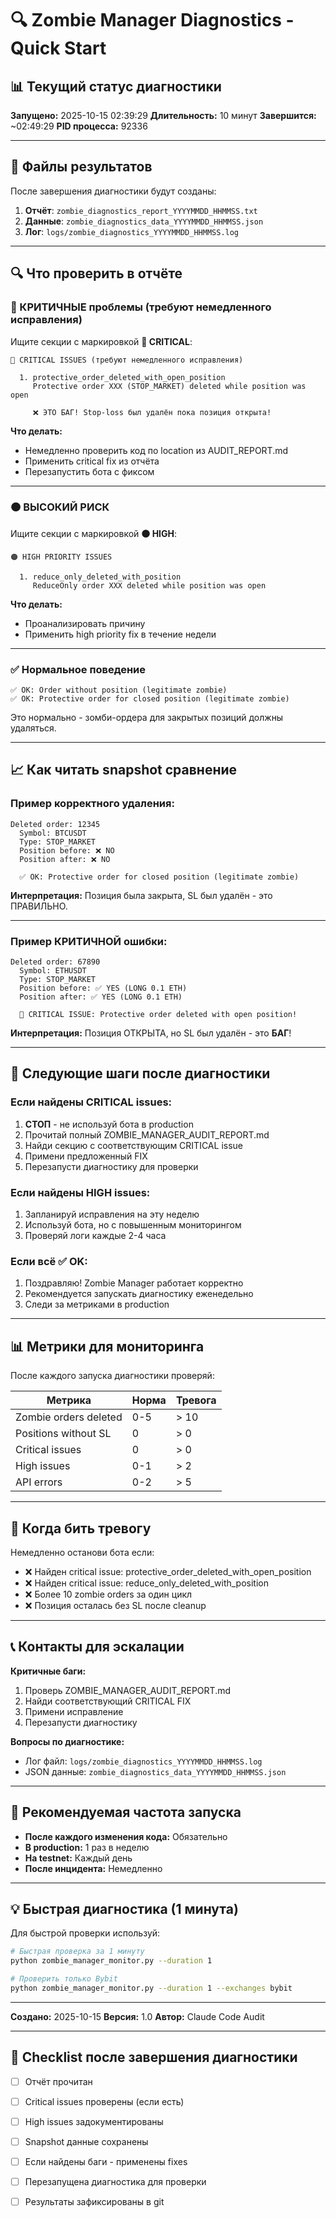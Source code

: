 # 🔍 Zombie Manager Diagnostics - Quick Start

## 📊 Текущий статус диагностики

**Запущено:** 2025-10-15 02:39:29
**Длительность:** 10 минут
**Завершится:** ~02:49:29
**PID процесса:** 92336

---

## 📁 Файлы результатов

После завершения диагностики будут созданы:

1. **Отчёт**: `zombie_diagnostics_report_YYYYMMDD_HHMMSS.txt`
2. **Данные**: `zombie_diagnostics_data_YYYYMMDD_HHMMSS.json`
3. **Лог**: `logs/zombie_diagnostics_YYYYMMDD_HHMMSS.log`

---

## 🔍 Что проверить в отчёте

### 🔴 КРИТИЧНЫЕ проблемы (требуют немедленного исправления)

Ищите секции с маркировкой **🔴 CRITICAL**:

```
🔴 CRITICAL ISSUES (требуют немедленного исправления)

  1. protective_order_deleted_with_open_position
     Protective order XXX (STOP_MARKET) deleted while position was open

     ❌ ЭТО БАГ! Stop-loss был удалён пока позиция открыта!
```

**Что делать:**
- Немедленно проверить код по location из AUDIT_REPORT.md
- Применить critical fix из отчёта
- Перезапустить бота с фиксом

---

### 🟠 ВЫСОКИЙ РИСК

Ищите секции с маркировкой **🟠 HIGH**:

```
🟠 HIGH PRIORITY ISSUES

  1. reduce_only_deleted_with_position
     ReduceOnly order XXX deleted while position was open
```

**Что делать:**
- Проанализировать причину
- Применить high priority fix в течение недели

---

### ✅ Нормальное поведение

```
✅ OK: Order without position (legitimate zombie)
✅ OK: Protective order for closed position (legitimate zombie)
```

Это нормально - зомби-ордера для закрытых позиций должны удаляться.

---

## 📈 Как читать snapshot сравнение

### Пример корректного удаления:

```
Deleted order: 12345
  Symbol: BTCUSDT
  Type: STOP_MARKET
  Position before: ❌ NO
  Position after: ❌ NO

  ✅ OK: Protective order for closed position (legitimate zombie)
```

**Интерпретация:** Позиция была закрыта, SL был удалён - это ПРАВИЛЬНО.

---

### Пример КРИТИЧНОЙ ошибки:

```
Deleted order: 67890
  Symbol: ETHUSDT
  Type: STOP_MARKET
  Position before: ✅ YES (LONG 0.1 ETH)
  Position after: ✅ YES (LONG 0.1 ETH)

  🚨 CRITICAL ISSUE: Protective order deleted with open position!
```

**Интерпретация:** Позиция ОТКРЫТА, но SL был удалён - это **БАГ**!

---

## 🔧 Следующие шаги после диагностики

### Если найдены CRITICAL issues:

1. **СТОП** - не используй бота в production
2. Прочитай полный ZOMBIE_MANAGER_AUDIT_REPORT.md
3. Найди секцию с соответствующим CRITICAL issue
4. Примени предложенный FIX
5. Перезапусти диагностику для проверки

### Если найдены HIGH issues:

1. Запланируй исправления на эту неделю
2. Используй бота, но с повышенным мониторингом
3. Проверяй логи каждые 2-4 часа

### Если всё ✅ OK:

1. Поздравляю! Zombie Manager работает корректно
2. Рекомендуется запускать диагностику еженедельно
3. Следи за метриками в production

---

## 📊 Метрики для мониторинга

После каждого запуска диагностики проверяй:

| Метрика | Норма | Тревога |
|---------|-------|---------|
| Zombie orders deleted | 0-5 | > 10 |
| Positions without SL | 0 | > 0 |
| Critical issues | 0 | > 0 |
| High issues | 0-1 | > 2 |
| API errors | 0-2 | > 5 |

---

## 🚨 Когда бить тревогу

Немедленно останови бота если:

- ❌ Найден critical issue: protective_order_deleted_with_open_position
- ❌ Найден critical issue: reduce_only_deleted_with_position
- ❌ Более 10 zombie orders за один цикл
- ❌ Позиция осталась без SL после cleanup

---

## 📞 Контакты для эскалации

**Критичные баги:**
1. Проверь ZOMBIE_MANAGER_AUDIT_REPORT.md
2. Найди соответствующий CRITICAL FIX
3. Примени исправление
4. Перезапусти диагностику

**Вопросы по диагностике:**
- Лог файл: `logs/zombie_diagnostics_YYYYMMDD_HHMMSS.log`
- JSON данные: `zombie_diagnostics_data_YYYYMMDD_HHMMSS.json`

---

## 🔄 Рекомендуемая частота запуска

- **После каждого изменения кода:** Обязательно
- **В production:** 1 раз в неделю
- **На testnet:** Каждый день
- **После инцидента:** Немедленно

---

## 💡 Быстрая диагностика (1 минута)

Для быстрой проверки используй:

```bash
# Быстрая проверка за 1 минуту
python zombie_manager_monitor.py --duration 1

# Проверить только Bybit
python zombie_manager_monitor.py --duration 1 --exchanges bybit
```

---

**Создано:** 2025-10-15
**Версия:** 1.0
**Автор:** Claude Code Audit

---

## 📝 Checklist после завершения диагностики

- [ ] Отчёт прочитан
- [ ] Critical issues проверены (если есть)
- [ ] High issues задокументированы
- [ ] Snapshot данные сохранены
- [ ] Если найдены баги - применены fixes
- [ ] Перезапущена диагностика для проверки
- [ ] Результаты зафиксированы в git

